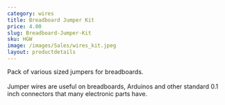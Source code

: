 ```yaml
---
category: wires
title: Breadboard Jumper Kit
price: 4.00
slug: Breadboard-Jumper-Kit
sku: HGW
image: /images/Sales/wires_kit.jpeg
layout: productdetails
---
```


Pack of various sized jumpers for breadboards.
<br><br>Jumper wires are useful on breadboards, Arduinos and other standard 0.1 inch connectors that many electronic parts have.
